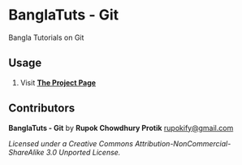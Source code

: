 # BanglaTuts - Git
Bangla Tutorials on Git

## Usage

1. Visit [__The Project Page__](https://rupokify.github.io/banglatuts-git/)
 

## Contributors
 
__BanglaTuts - Git__ by __Rupok Chowdhury Protik__ <rupokify@gmail.com>

_Licensed under a Creative Commons Attribution-NonCommercial-ShareAlike 3.0 Unported License._